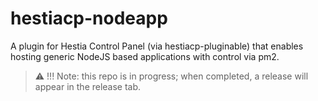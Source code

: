 # hestiacp-nodeapp
A plugin for Hestia Control Panel (via hestiacp-pluginable) that enables hosting generic NodeJS based applications with control via pm2. 

> :warning: !!! Note: this repo is in progress; when completed, a release will appear in the release tab.
